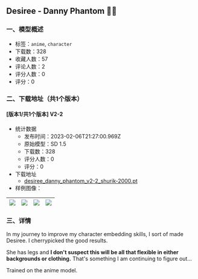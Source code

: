 ## Desiree - Danny Phantom 🤷‍♂️
### 一、模型概述

- 标签：`anime`, `character`
- 下载数：328
- 收藏人数：57
- 评论人数：2
- 评分人数：0
- 评分：0

### 二、下载地址（共1个版本）

#### [版本1/共1个版本] V2-2

- 统计数据
  - 发布时间：2023-02-06T21:27:00.969Z
  - 原始模型：SD 1.5
  - 下载数：328
  - 评分人数：0
  - 评分：0
- 下载地址
  - [desiree_danny_phantom_v2-2_shurik-2000.pt](https://civitai.com/api/download/models/7496)
- 样例图像：

| <img src="https://image.civitai.com/xG1nkqKTMzGDvpLrqFT7WA/021841d3-f4b8-4b3f-30b6-33adff8edb00/width=450/70222.jpeg" /> | <img src="https://image.civitai.com/xG1nkqKTMzGDvpLrqFT7WA/e455b8b8-6d6b-45e1-3e24-483b70eef300/width=450/70221.jpeg" /> | <img src="https://image.civitai.com/xG1nkqKTMzGDvpLrqFT7WA/e6d4dae5-d6f8-40ec-c2c0-97e0e251d700/width=450/70219.jpeg" /> | <img src="https://image.civitai.com/xG1nkqKTMzGDvpLrqFT7WA/b52212af-8405-4586-af31-68a1f2103c00/width=450/70220.jpeg" /> |
| ---- | ---- | ---- | ---- |


### 三、详情
<p>In my journey to improve my character embedding skills, I sort of made Desiree. I cherrypicked the good results.</p><p></p><p>She has legs and <strong>I don't suspect this will be all that flexible in either backgrounds or clothing.</strong> That's something I am continuing to figure out...</p><p></p><p>Trained on the anime model.</p>